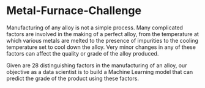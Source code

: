 # Metal-Furnace-Challenge

Manufacturing of any alloy is not a simple process. Many complicated factors are involved in the making of a perfect alloy,
from the temperature at which various metals are melted to the presence of impurities to the 
cooling temperature set to cool down the alloy. 
Very minor changes in any of these factors can affect the quality or grade of the alloy produced.

Given are 28 distinguishing factors in the manufacturing of an alloy,
our objective as a data scientist is to build a Machine Learning model that can predict the grade of the product using these factors.
